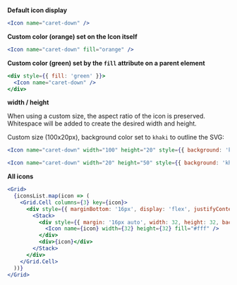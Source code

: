 **Default icon display**

```jsx
<Icon name="caret-down" />
```

**Custom color (orange) set on the Icon itself**

```jsx
<Icon name="caret-down" fill="orange" />
```

**Custom color (green) set by the `fill` attribute on a parent element**

```jsx
<div style={{ fill: 'green' }}>
  <Icon name="caret-down" />
</div>
```

**width / height**

When using a custom size, the aspect ratio of the icon is preserved.
Whitespace will be added to create the desired width and height.

Custom size (100x20px), background color set to `khaki` to outline the SVG:

```jsx
<Icon name="caret-down" width="100" height="20" style={{ background: 'khaki', fill: 'navy' }} />
```

```jsx
<Icon name="caret-down" width="20" height="50" style={{ background: 'khaki', fill: 'navy' }} />
```

**All icons**

```jsx
<Grid>
  {iconsList.map(icon => (
    <Grid.Cell columns={3} key={icon}>
      <div style={{ marginBottom: '16px', display: 'flex', justifyContent: 'center' }}>
        <Stack>
          <div style={{ margin: '16px auto', width: 32, height: 32, background: '#f0f0f0' }}>
            <Icon name={icon} width={32} height={32} fill="#fff" />
          </div>
          <div>{icon}</div>
        </Stack>
      </div>
    </Grid.Cell>
  ))}
</Grid>
```
